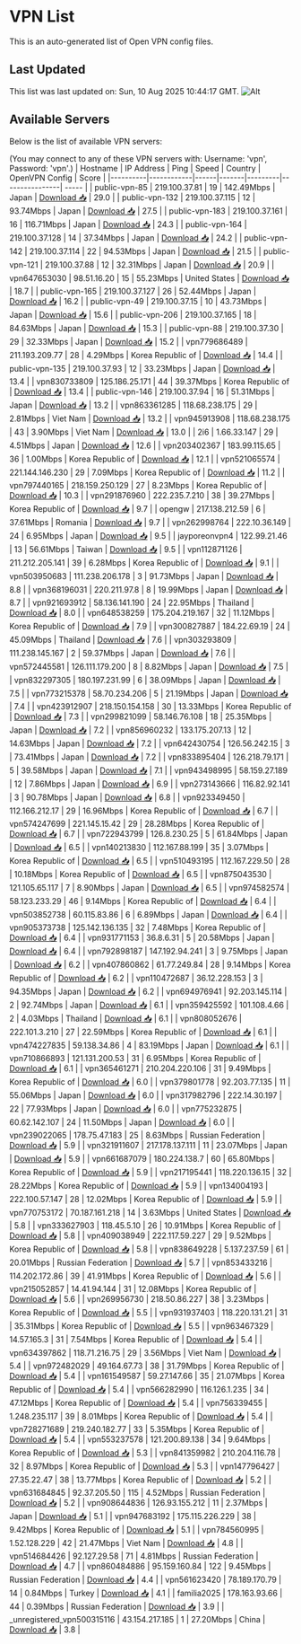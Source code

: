 # VPN List

This is an auto-generated list of Open VPN config files.

## Last Updated

This list was last updated on: Sun, 10 Aug 2025 10:44:17 GMT.
![Alt](https://repobeats.axiom.co/api/embed/186b98318ef1479477931607c1ad7d823f12451f.svg "Repobeats analytics image")

## Available Servers

Below is the list of available VPN servers:

(You may connect to any of these VPN servers with: Username: 'vpn', Password: 'vpn'.)
| Hostname | IP Address | Ping | Speed | Country | OpenVPN Config | Score |
|----------|------------|------|-------|---------|----------------| ----- |
| public-vpn-85 | 219.100.37.81 | 19 | 142.49Mbps | Japan | [Download 📥](./configs/server_0_JP.ovpn) | 29.0 |
| public-vpn-132 | 219.100.37.115 | 12 | 93.74Mbps | Japan | [Download 📥](./configs/server_1_JP.ovpn) | 27.5 |
| public-vpn-183 | 219.100.37.161 | 16 | 116.71Mbps | Japan | [Download 📥](./configs/server_2_JP.ovpn) | 24.3 |
| public-vpn-164 | 219.100.37.128 | 14 | 37.34Mbps | Japan | [Download 📥](./configs/server_3_JP.ovpn) | 24.2 |
| public-vpn-142 | 219.100.37.114 | 22 | 94.53Mbps | Japan | [Download 📥](./configs/server_4_JP.ovpn) | 21.5 |
| public-vpn-121 | 219.100.37.88 | 12 | 32.31Mbps | Japan | [Download 📥](./configs/server_5_JP.ovpn) | 20.9 |
| vpn647653030 | 98.51.16.20 | 15 | 55.23Mbps | United States | [Download 📥](./configs/server_6_US.ovpn) | 18.7 |
| public-vpn-165 | 219.100.37.127 | 26 | 52.44Mbps | Japan | [Download 📥](./configs/server_7_JP.ovpn) | 16.2 |
| public-vpn-49 | 219.100.37.15 | 10 | 43.73Mbps | Japan | [Download 📥](./configs/server_8_JP.ovpn) | 15.6 |
| public-vpn-206 | 219.100.37.165 | 18 | 84.63Mbps | Japan | [Download 📥](./configs/server_9_JP.ovpn) | 15.3 |
| public-vpn-88 | 219.100.37.30 | 29 | 32.33Mbps | Japan | [Download 📥](./configs/server_10_JP.ovpn) | 15.2 |
| vpn779686489 | 211.193.209.77 | 28 | 4.29Mbps | Korea Republic of | [Download 📥](./configs/server_11_KR.ovpn) | 14.4 |
| public-vpn-135 | 219.100.37.93 | 12 | 33.23Mbps | Japan | [Download 📥](./configs/server_12_JP.ovpn) | 13.4 |
| vpn830733809 | 125.186.25.171 | 44 | 39.37Mbps | Korea Republic of | [Download 📥](./configs/server_13_KR.ovpn) | 13.4 |
| public-vpn-146 | 219.100.37.94 | 16 | 51.31Mbps | Japan | [Download 📥](./configs/server_14_JP.ovpn) | 13.2 |
| vpn863361285 | 118.68.238.175 | 29 | 2.81Mbps | Viet Nam | [Download 📥](./configs/server_15_VN.ovpn) | 13.2 |
| vpn945913908 | 118.68.238.175 | 43 | 3.90Mbps | Viet Nam | [Download 📥](./configs/server_16_VN.ovpn) | 13.0 |
| 2i6 | 1.66.33.147 | 29 | 4.51Mbps | Japan | [Download 📥](./configs/server_17_JP.ovpn) | 12.6 |
| vpn203402367 | 183.99.115.65 | 36 | 1.00Mbps | Korea Republic of | [Download 📥](./configs/server_18_KR.ovpn) | 12.1 |
| vpn521065574 | 221.144.146.230 | 29 | 7.09Mbps | Korea Republic of | [Download 📥](./configs/server_19_KR.ovpn) | 11.2 |
| vpn797440165 | 218.159.250.129 | 27 | 8.23Mbps | Korea Republic of | [Download 📥](./configs/server_20_KR.ovpn) | 10.3 |
| vpn291876960 | 222.235.7.210 | 38 | 39.27Mbps | Korea Republic of | [Download 📥](./configs/server_21_KR.ovpn) | 9.7 |
| opengw | 217.138.212.59 | 6 | 37.61Mbps | Romania | [Download 📥](./configs/server_22_RO.ovpn) | 9.7 |
| vpn262998764 | 222.10.36.149 | 24 | 6.95Mbps | Japan | [Download 📥](./configs/server_23_JP.ovpn) | 9.5 |
| jayporeonvpn4 | 122.99.21.46 | 13 | 56.61Mbps | Taiwan | [Download 📥](./configs/server_24_TW.ovpn) | 9.5 |
| vpn112871126 | 211.212.205.141 | 39 | 6.28Mbps | Korea Republic of | [Download 📥](./configs/server_25_KR.ovpn) | 9.1 |
| vpn503950683 | 111.238.206.178 | 3 | 91.73Mbps | Japan | [Download 📥](./configs/server_26_JP.ovpn) | 8.8 |
| vpn368196031 | 220.211.97.8 | 8 | 19.99Mbps | Japan | [Download 📥](./configs/server_27_JP.ovpn) | 8.7 |
| vpn921693912 | 58.136.141.190 | 24 | 22.95Mbps | Thailand | [Download 📥](./configs/server_28_TH.ovpn) | 8.0 |
| vpn648538259 | 175.204.219.167 | 32 | 11.12Mbps | Korea Republic of | [Download 📥](./configs/server_29_KR.ovpn) | 7.9 |
| vpn300827887 | 184.22.69.19 | 24 | 45.09Mbps | Thailand | [Download 📥](./configs/server_30_TH.ovpn) | 7.6 |
| vpn303293809 | 111.238.145.167 | 2 | 59.37Mbps | Japan | [Download 📥](./configs/server_31_JP.ovpn) | 7.6 |
| vpn572445581 | 126.111.179.200 | 8 | 8.82Mbps | Japan | [Download 📥](./configs/server_32_JP.ovpn) | 7.5 |
| vpn832297305 | 180.197.231.99 | 6 | 38.09Mbps | Japan | [Download 📥](./configs/server_33_JP.ovpn) | 7.5 |
| vpn773215378 | 58.70.234.206 | 5 | 21.19Mbps | Japan | [Download 📥](./configs/server_34_JP.ovpn) | 7.4 |
| vpn423912907 | 218.150.154.158 | 30 | 13.33Mbps | Korea Republic of | [Download 📥](./configs/server_35_KR.ovpn) | 7.3 |
| vpn299821099 | 58.146.76.108 | 18 | 25.35Mbps | Japan | [Download 📥](./configs/server_36_JP.ovpn) | 7.2 |
| vpn856960232 | 133.175.207.13 | 12 | 14.63Mbps | Japan | [Download 📥](./configs/server_37_JP.ovpn) | 7.2 |
| vpn642430754 | 126.56.242.15 | 3 | 73.41Mbps | Japan | [Download 📥](./configs/server_38_JP.ovpn) | 7.2 |
| vpn833895404 | 126.218.79.171 | 5 | 39.58Mbps | Japan | [Download 📥](./configs/server_39_JP.ovpn) | 7.1 |
| vpn943498995 | 58.159.27.189 | 12 | 7.86Mbps | Japan | [Download 📥](./configs/server_40_JP.ovpn) | 6.9 |
| vpn273143666 | 116.82.92.141 | 3 | 90.78Mbps | Japan | [Download 📥](./configs/server_41_JP.ovpn) | 6.8 |
| vpn923349450 | 112.166.212.17 | 29 | 16.96Mbps | Korea Republic of | [Download 📥](./configs/server_42_KR.ovpn) | 6.7 |
| vpn574247699 | 221.145.15.42 | 29 | 28.28Mbps | Korea Republic of | [Download 📥](./configs/server_43_KR.ovpn) | 6.7 |
| vpn722943799 | 126.8.230.25 | 5 | 61.84Mbps | Japan | [Download 📥](./configs/server_44_JP.ovpn) | 6.5 |
| vpn140213830 | 112.167.88.199 | 35 | 3.07Mbps | Korea Republic of | [Download 📥](./configs/server_45_KR.ovpn) | 6.5 |
| vpn510493195 | 112.167.229.50 | 28 | 10.18Mbps | Korea Republic of | [Download 📥](./configs/server_46_KR.ovpn) | 6.5 |
| vpn875043530 | 121.105.65.117 | 7 | 8.90Mbps | Japan | [Download 📥](./configs/server_47_JP.ovpn) | 6.5 |
| vpn974582574 | 58.123.233.29 | 46 | 9.14Mbps | Korea Republic of | [Download 📥](./configs/server_48_KR.ovpn) | 6.4 |
| vpn503852738 | 60.115.83.86 | 6 | 6.89Mbps | Japan | [Download 📥](./configs/server_49_JP.ovpn) | 6.4 |
| vpn905373738 | 125.142.136.135 | 32 | 7.48Mbps | Korea Republic of | [Download 📥](./configs/server_50_KR.ovpn) | 6.4 |
| vpn931771153 | 36.8.6.31 | 5 | 20.58Mbps | Japan | [Download 📥](./configs/server_51_JP.ovpn) | 6.4 |
| vpn792898187 | 147.192.94.241 | 3 | 9.75Mbps | Japan | [Download 📥](./configs/server_52_JP.ovpn) | 6.2 |
| vpn407860862 | 61.77.249.84 | 28 | 9.14Mbps | Korea Republic of | [Download 📥](./configs/server_53_KR.ovpn) | 6.2 |
| vpn110472687 | 36.12.228.153 | 3 | 94.35Mbps | Japan | [Download 📥](./configs/server_54_JP.ovpn) | 6.2 |
| vpn694976941 | 92.203.145.114 | 2 | 92.74Mbps | Japan | [Download 📥](./configs/server_55_JP.ovpn) | 6.1 |
| vpn359425592 | 101.108.4.66 | 2 | 4.03Mbps | Thailand | [Download 📥](./configs/server_56_TH.ovpn) | 6.1 |
| vpn808052676 | 222.101.3.210 | 27 | 22.59Mbps | Korea Republic of | [Download 📥](./configs/server_57_KR.ovpn) | 6.1 |
| vpn474227835 | 59.138.34.86 | 4 | 83.19Mbps | Japan | [Download 📥](./configs/server_58_JP.ovpn) | 6.1 |
| vpn710866893 | 121.131.200.53 | 31 | 6.95Mbps | Korea Republic of | [Download 📥](./configs/server_59_KR.ovpn) | 6.1 |
| vpn365461271 | 210.204.220.106 | 31 | 9.49Mbps | Korea Republic of | [Download 📥](./configs/server_60_KR.ovpn) | 6.0 |
| vpn379801778 | 92.203.77.135 | 11 | 55.06Mbps | Japan | [Download 📥](./configs/server_61_JP.ovpn) | 6.0 |
| vpn317982796 | 222.14.30.197 | 22 | 77.93Mbps | Japan | [Download 📥](./configs/server_62_JP.ovpn) | 6.0 |
| vpn775232875 | 60.62.142.107 | 24 | 11.50Mbps | Japan | [Download 📥](./configs/server_63_JP.ovpn) | 6.0 |
| vpn239022065 | 178.75.47.183 | 25 | 8.63Mbps | Russian Federation | [Download 📥](./configs/server_64_RU.ovpn) | 5.9 |
| vpn321911607 | 217.178.137.111 | 11 | 23.07Mbps | Japan | [Download 📥](./configs/server_65_JP.ovpn) | 5.9 |
| vpn661687079 | 180.224.138.7 | 60 | 65.80Mbps | Korea Republic of | [Download 📥](./configs/server_66_KR.ovpn) | 5.9 |
| vpn217195441 | 118.220.136.15 | 32 | 28.22Mbps | Korea Republic of | [Download 📥](./configs/server_67_KR.ovpn) | 5.9 |
| vpn134004193 | 222.100.57.147 | 28 | 12.02Mbps | Korea Republic of | [Download 📥](./configs/server_68_KR.ovpn) | 5.9 |
| vpn770753172 | 70.187.161.218 | 14 | 3.63Mbps | United States | [Download 📥](./configs/server_69_US.ovpn) | 5.8 |
| vpn333627903 | 118.45.5.10 | 26 | 10.91Mbps | Korea Republic of | [Download 📥](./configs/server_70_KR.ovpn) | 5.8 |
| vpn409038949 | 222.117.59.227 | 29 | 9.52Mbps | Korea Republic of | [Download 📥](./configs/server_71_KR.ovpn) | 5.8 |
| vpn838649228 | 5.137.237.59 | 61 | 20.01Mbps | Russian Federation | [Download 📥](./configs/server_72_RU.ovpn) | 5.7 |
| vpn853433216 | 114.202.172.86 | 39 | 41.91Mbps | Korea Republic of | [Download 📥](./configs/server_73_KR.ovpn) | 5.6 |
| vpn215052857 | 14.41.94.144 | 31 | 12.08Mbps | Korea Republic of | [Download 📥](./configs/server_74_KR.ovpn) | 5.6 |
| vpn269956730 | 218.50.86.227 | 38 | 3.23Mbps | Korea Republic of | [Download 📥](./configs/server_75_KR.ovpn) | 5.5 |
| vpn931937403 | 118.220.131.21 | 31 | 35.31Mbps | Korea Republic of | [Download 📥](./configs/server_76_KR.ovpn) | 5.5 |
| vpn963467329 | 14.57.165.3 | 31 | 7.54Mbps | Korea Republic of | [Download 📥](./configs/server_77_KR.ovpn) | 5.4 |
| vpn634397862 | 118.71.216.75 | 29 | 3.56Mbps | Viet Nam | [Download 📥](./configs/server_78_VN.ovpn) | 5.4 |
| vpn972482029 | 49.164.67.73 | 38 | 31.79Mbps | Korea Republic of | [Download 📥](./configs/server_79_KR.ovpn) | 5.4 |
| vpn161549587 | 59.27.147.66 | 35 | 21.07Mbps | Korea Republic of | [Download 📥](./configs/server_80_KR.ovpn) | 5.4 |
| vpn566282990 | 116.126.1.235 | 34 | 47.12Mbps | Korea Republic of | [Download 📥](./configs/server_81_KR.ovpn) | 5.4 |
| vpn756339455 | 1.248.235.117 | 39 | 8.01Mbps | Korea Republic of | [Download 📥](./configs/server_82_KR.ovpn) | 5.4 |
| vpn728271689 | 219.240.182.77 | 33 | 5.35Mbps | Korea Republic of | [Download 📥](./configs/server_83_KR.ovpn) | 5.4 |
| vpn553237578 | 121.200.89.138 | 34 | 9.64Mbps | Korea Republic of | [Download 📥](./configs/server_84_KR.ovpn) | 5.3 |
| vpn841359982 | 210.204.116.78 | 32 | 8.97Mbps | Korea Republic of | [Download 📥](./configs/server_85_KR.ovpn) | 5.3 |
| vpn147796427 | 27.35.22.47 | 38 | 13.77Mbps | Korea Republic of | [Download 📥](./configs/server_86_KR.ovpn) | 5.2 |
| vpn631684845 | 92.37.205.50 | 115 | 4.52Mbps | Russian Federation | [Download 📥](./configs/server_87_RU.ovpn) | 5.2 |
| vpn908644836 | 126.93.155.212 | 11 | 2.37Mbps | Japan | [Download 📥](./configs/server_88_JP.ovpn) | 5.1 |
| vpn947683192 | 175.115.226.229 | 38 | 9.42Mbps | Korea Republic of | [Download 📥](./configs/server_89_KR.ovpn) | 5.1 |
| vpn784560995 | 1.52.128.229 | 42 | 21.47Mbps | Viet Nam | [Download 📥](./configs/server_90_VN.ovpn) | 4.8 |
| vpn514684426 | 92.127.29.58 | 71 | 4.81Mbps | Russian Federation | [Download 📥](./configs/server_91_RU.ovpn) | 4.7 |
| vpn860484886 | 95.159.160.84 | 122 | 9.45Mbps | Russian Federation | [Download 📥](./configs/server_92_RU.ovpn) | 4.4 |
| vpn561623420 | 78.189.170.79 | 14 | 0.84Mbps | Turkey | [Download 📥](./configs/server_93_TR.ovpn) | 4.1 |
| familia2025 | 178.163.93.66 | 44 | 0.39Mbps | Russian Federation | [Download 📥](./configs/server_94_RU.ovpn) | 3.9 |
| _unregistered_vpn500315116 | 43.154.217.185 | 1 | 27.20Mbps | China | [Download 📥](./configs/server_95_CN.ovpn) | 3.8 |
